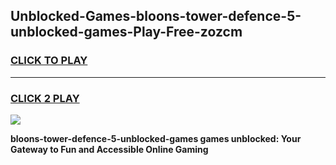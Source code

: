 
## Unblocked-Games-bloons-tower-defence-5-unblocked-games-Play-Free-zozcm
<h3>
<a href="https://premium76.site?title=bloons-tower-defence-5-unblocked-games&ref=23A">CLICK TO PLAY</a></h3>
<hr>

<h3>
<a href="https://premium76.site?title=bloons-tower-defence-5-unblocked-games&ref=23A">CLICK 2 PLAY</a>
  
</h3>

<a href="https://premium76.site?title=bloons-tower-defence-5-unblocked-games&ref=23A"><img src="https://clearcache.store/games.png"></a>


**bloons-tower-defence-5-unblocked-games games unblocked: Your Gateway to Fun and Accessible Online Gaming**
